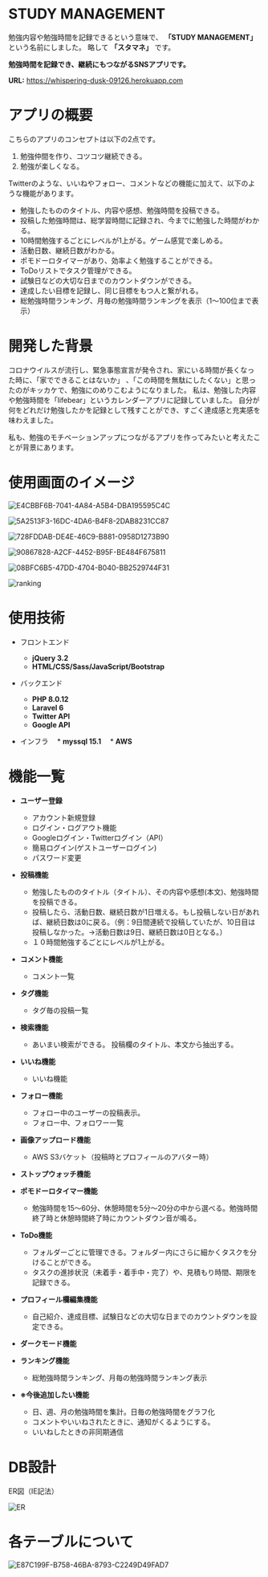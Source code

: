 # STUDY MANAGEMENT

勉強内容や勉強時間を記録できるという意味で、 **「STUDY MANAGEMENT」** という名前にしました。
略して **「スタマネ」** です。

**勉強時間を記録でき、継続にもつながるSNSアプリです。**

**URL:** https://whispering-dusk-09126.herokuapp.com

# アプリの概要

こちらのアプリのコンセプトは以下の2点です。

1. 勉強仲間を作り、コツコツ継続できる。
2. 勉強が楽しくなる。

Twitterのような、いいねやフォロー、コメントなどの機能に加えて、以下のような機能があります。

* 勉強したもののタイトル、内容や感想、勉強時間を投稿できる。
* 投稿した勉強時間は、総学習時間に記録され、今までに勉強した時間がわかる。
* 10時間勉強するごとにレベルが1上がる。ゲーム感覚で楽しめる。
* 活動日数、継続日数がわかる。
* ポモドーロタイマーがあり、効率よく勉強することができる。
* ToDoリストでタスク管理ができる。
* 試験日などの大切な日までのカウントダウンができる。
* 達成したい目標を記録し、同じ目標をもつ人と繋がれる。
* 総勉強時間ランキング、月毎の勉強時間ランキングを表示（1〜100位まで表示）

# 開発した背景

コロナウイルスが流行し、緊急事態宣言が発令され、家にいる時間が長くなった時に、「家でできることはないか」
、「この時間を無駄にしたくない」と思ったのがキッカケで、勉強にのめりこむようになりました。
私は、勉強した内容や勉強時間を「lifebear」というカレンダーアプリに記録していました。
自分が何をどれだけ勉強したかを記録として残すことができ、すごく達成感と充実感を味わえました。

私も、勉強のモチベーションアップにつながるアプリを作ってみたいと考えたことが背景にあります。

# 使用画面のイメージ
   
   ![E4CBBF6B-7041-4A84-A5B4-DBA195595C4C](https://user-images.githubusercontent.com/90256385/147176501-c92cff79-8ba7-4a90-b20a-38b95373a720.jpeg)

   ![5A2513F3-16DC-4DA6-B4F8-2DAB8231CC87](https://user-images.githubusercontent.com/90256385/147175020-037b1bc3-51a1-478e-8623-ae35ac32f42f.jpeg)
 
   ![728FDDAB-DE4E-46C9-B881-0958D1273B90](https://user-images.githubusercontent.com/90256385/147175401-727a0427-4bcf-41fd-b411-b3bff26ef32b.jpeg)
   
   ![90867828-A2CF-4452-B95F-BE484F675811](https://user-images.githubusercontent.com/90256385/147175872-f499bbcd-9c13-4a5b-ab57-e7b60fbbae57.jpeg)
   
   ![08BFC6B5-47DD-4704-B040-BB2529744F31](https://user-images.githubusercontent.com/90256385/147176181-72b0d703-ce70-4c29-9130-a4a148c25fa8.jpeg)
   
   ![ranking](https://user-images.githubusercontent.com/90256385/148499527-966fe4a9-d729-47e7-8b6c-8a4a406aafc1.jpeg)

  # 使用技術
  
 * フロントエンド
   * **jQuery 3.2**
   * **HTML/CSS/Sass/JavaScript/Bootstrap**

 * バックエンド
   * **PHP 8.0.12**
   * **Laravel 6**
   * **Twitter API**
   * **Google API**
 
 * インフラ
 　* **myssql 15.1**
 　* **AWS**

# 機能一覧

 * **ユーザー登録**
   * アカウント新規登録
   * ログイン・ログアウト機能
   * Googleログイン・Twitterログイン（API）
   * 簡易ログイン(ゲストユーザーログイン)
   * パスワード変更
 
 * **投稿機能**
   * 勉強したもののタイトル（タイトル）、その内容や感想(本文)、勉強時間を投稿できる。
   * 投稿したら、活動日数、継続日数が1日増える。もし投稿しない日があれば、継続日数は0に戻る。（例：9日間連続で投稿していたが、10日目は投稿しなかった。→活動日数は9日、継続日数は0日となる。）
   * １０時間勉強するごとにレベルが1上がる。

 * **コメント機能**
   * コメント一覧

 * **タグ機能**
   * タグ毎の投稿一覧 

 * **検索機能**
   * あいまい検索ができる。 投稿欄のタイトル、本文から抽出する。

 * **いいね機能**
   * いいね機能
 
 * **フォロー機能**
   * フォロー中のユーザーの投稿表示。
   * フォロー中、フォロワー一覧
  
 * **画像アップロード機能**
   
   * AWS S3バケット（投稿時とプロフィールのアバター時）

 * **ストップウォッチ機能**
 
 * **ポモドーロタイマー機能**
   * 勉強時間を15〜60分、休憩時間を5分〜20分の中から選べる。勉強時間終了時と休憩時間終了時にカウントダウン音が鳴る。
  
 * **ToDo機能**
   * フォルダーごとに管理できる。フォルダー内にさらに細かくタスクを分けることができる。
   * タスクの進捗状況（未着手・着手中・完了）や、見積もり時間、期限を記録できる。
  
 * **プロフィール欄編集機能**
   * 自己紹介、達成目標、試験日などの大切な日までのカウントダウンを設定できる。
 
 * **ダークモード機能**
 
 * **ランキング機能**
   * 総勉強時間ランキング、月毎の勉強時間ランキング表示 
 
 * **※今後追加したい機能**
  
   * 日、週、月の勉強時間を集計。日毎の勉強時間をグラフ化
   * コメントやいいねされたときに、通知がくるようにする。
   * いいねしたときの非同期通信

# DB設計

ER図（IE記法）

![ER](https://user-images.githubusercontent.com/90256385/148501737-a3f76632-e164-447f-9a7d-3b4a804b94bf.jpeg)

# 各テーブルについて

![E87C199F-B758-46BA-8793-C2249D49FAD7](https://user-images.githubusercontent.com/90256385/146690433-47d14cc0-501a-4339-a2b3-93b258fcfa1d.jpeg)
